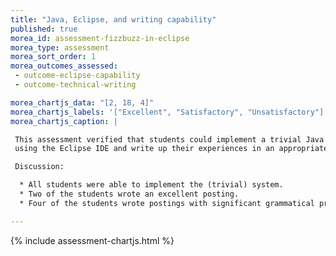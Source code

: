 ```yaml
---
title: "Java, Eclipse, and writing capability"
published: true
morea_id: assessment-fizzbuzz-in-eclipse
morea_type: assessment
morea_sort_order: 1
morea_outcomes_assessed:
 - outcome-eclipse-capability
 - outcome-technical-writing

morea_chartjs_data: "[2, 18, 4]"
morea_chartjs_labels: '["Excellent", "Satisfactory", "Unsatisfactory"]'
morea_chartjs_caption: |

 This assessment verified that students could implement a trivial Java program 
 using the Eclipse IDE and write up their experiences in an appropriate manner.

 Discussion:  

  * All students were able to implement the (trivial) system. 
  * Two of the students wrote an excellent posting.
  * Four of the students wrote postings with significant grammatical problems or without useful insight.

---
```


{%  include assessment-chartjs.html  %}
